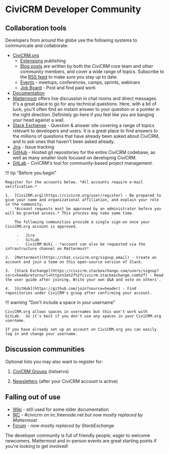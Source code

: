 # CiviCRM Developer Community

## Collaboration tools

Developers from around the globe use the following systems to communicate and collaborate:

-   [CiviCRM.org](https://civicrm.org)
    -   [Extensions](https://civicrm.org/extensions) publishing
    -   [Blog posts](https://civicrm.org/blog/) are written by both the CiviCRM core team and other community members, and cover a wide range of topics. Subscribe to the [RSS feed](https://civicrm.org/blog/feed) to make sure you stay up to date.
    -   [Events](https://civicrm.org/events) - meetups, conferences, camps, sprints, webinars
    -   [Job Board](https://civicrm.org/jobs) - Post and find paid work
-   [Documentation](https://docs.civicrm.org)
-   [Mattermost](https://chat.civicrm.org) offers live discussion in chat rooms and direct messages. It's a great place to go for any technical questions. Here, with a bit of luck, you'll often find an instant answer to your question or a pointer in the right direction. Definitely go here if you feel like you are banging your head against a wall.
-   [Stack Exchange](http://civicrm.stackexchange.com/) - Question & answer site covering a range of topics relevant to developers and users. It is a great place to find answers to the millions of questions that have already been asked about CiviCRM, and to ask ones that haven't been asked already.
-   [Jira](https://issues.civicrm.org/jira) - Issue tracking
-   [GitHub](https://github.com/civicrm) - Hosted git repositories for the entire CiviCRM codebase, as well as many smaller tools focused on developing CiviCRM.
-   [GitLab](https://lab.civicrm.org) - CiviCRM's tool for community-based project management.

!!! tip "Before you begin"

    Register for the accounts below. *All accounts require e-mail verification.*

    1.  [CiviCRM.org](https://civicrm.org/user/register) - Be prepared to give your name and organizational affiliation, and explain your role in the community.
        *Account requests must be approved by an administrator before you will be granted access.* This process may take some time.

        The following communities provide a single sign-on once your CiviCRM.org account is approved.

         -   Jira
         -   GitLab
         -   CiviCRM Wiki - *account can also be requested via the infrastructure channel on Mattermost*

    2.  [Mattermost](https://chat.civicrm.org/signup_email) - Create an account and join a team on this open-source version of Slack.

    3.  [Stack Exchange](https://civicrm.stackexchange.com/users/signup?ssrc=head&returnurl=https%3a%2f%2fcivicrm.stackexchange.com%2f) - Read the user guide after joining. Write your own Q&A and vote on others'.

    4.  [GitHub](https://github.com/join?source=header) - Find repositories under CiviCRM's group after confirming your account.
    
!!! warning "Don't include a space in your username"

    CiviCRM.org allows spaces in usernames but this won't work with GitLab.  So it's best if you don't use any spaces in your CiviCRM.org username. 
    
    If you have already set up an account on CiviCRM.org you can easily log in and change your username.

## Discussion communities

Optional lists you may also want to register for:

1.  [CiviCRM Groups](https://lists.civicrm.org/lists/firstpasswd/)  (listservs)

2.  [Newsletters](https://civicrm.org/civicrm/mailing/subscribe) (after your CiviCRM account is active)

## Falling out of use

-   [Wiki](https://wiki.civicrm.org/confluence/display/CRMDOC/CiviCRM+Documentation) - still used for some older documentation
-   [IRC](http://irc.civicrm.org/) - #civicrm on irc.freenode.net
        *but now mostly replaced by Mattermost*
-   [Forum](https://forum.civicrm.org/) - *now mostly replaced by
        StackExchange*

The developer community is full of friendly people, eager to welcome newcomers. Mattermost and in-person events are great starting points if you're looking to get involved!
